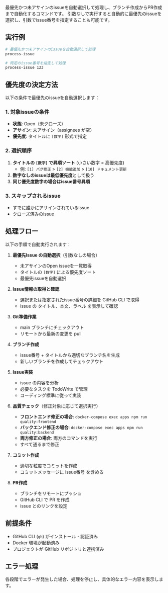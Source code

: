 最優先かつ未アサインのissueを自動選択して処理し、ブランチ作成からPR作成まで自動化するコマンドです。
引数なしで実行すると自動的に最優先のissueを選択し、引数でissue番号を指定することも可能です。

## 実行例

```bash
# 最優先かつ未アサインのissueを自動選択して処理
process-issue

# 特定のissue番号を指定して処理
process-issue 123
```

## 優先度の決定方法

以下の条件で最優先のissueを自動選択します：

### 1. **対象issueの条件**
- **状態**: Open（未クローズ）
- **アサイン**: 未アサイン（assignees が空）
- **優先度**: タイトルに `[数字]` 形式で指定

### 2. **選択順序**
1. **タイトルの `[数字]` で昇順ソート** (小さい数字 = 高優先度)
   - 例: `[1] バグ修正` > `[2] 機能追加` > `[10] ドキュメント更新`
2. **数字なしのissueは最低優先度**として扱う
3. **同じ優先度数字の場合はissue番号昇順**

### 3. **スキップされるissue**
- すでに誰かにアサインされているissue
- クローズ済みのissue

## 処理フロー

以下の手順で自動実行されます：

1. **最優先Issue の自動選択**（引数なしの場合）
   - 未アサインのOpen issueを一覧取得
   - タイトルの `[数字]` による優先度ソート
   - 最優先issueを自動選択

2. **Issue情報の取得と確認**
   - 選択または指定されたissue番号の詳細を GitHub CLI で取得
   - issue の タイトル、本文、ラベル を表示して確認

3. **Git準備作業**
   - main ブランチにチェックアウト
   - リモートから最新の変更を pull

4. **ブランチ作成**
   - issue番号 + タイトルから適切なブランチ名を生成
   - 新しいブランチを作成してチェックアウト

5. **Issue実装**
   - issue の内容を分析
   - 必要なタスクを TodoWrite で管理
   - コーディング標準に従って実装

6. **品質チェック**（修正対象に応じて選択実行）
   - **フロントエンド修正の場合**: `docker-compose exec apps npm run quality:frontend`
   - **バックエンド修正の場合**: `docker-compose exec apps npm run quality:backend`
   - **両方修正の場合**: 両方のコマンドを実行
   - すべて通るまで修正

7. **コミット作成**
   - 適切な粒度でコミットを作成
   - コミットメッセージに issue番号 を含める

8. **PR作成**
   - ブランチをリモートにプッシュ
   - GitHub CLI で PR を作成
   - issue とのリンクを設定

## 前提条件

- GitHub CLI (`gh`) がインストール・認証済み
- Docker 環境が起動済み
- プロジェクトが GitHub リポジトリと連携済み

## エラー処理

各段階でエラーが発生した場合、処理を停止し、具体的なエラー内容を表示します。